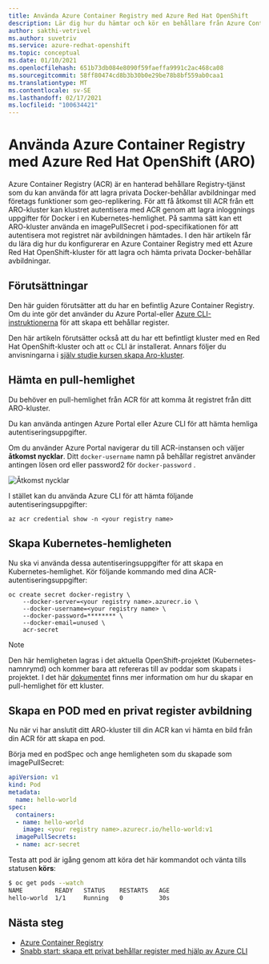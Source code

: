 ```yaml
---
title: Använda Azure Container Registry med Azure Red Hat OpenShift
description: Lär dig hur du hämtar och kör en behållare från Azure Container Registry i ditt Azure Red Hat OpenShift-kluster.
author: sakthi-vetrivel
ms.author: suvetriv
ms.service: azure-redhat-openshift
ms.topic: conceptual
ms.date: 01/10/2021
ms.openlocfilehash: 651b73db084e8090f59faeffa9991c2ac468ca08
ms.sourcegitcommit: 58ff80474cd8b3b30b0e29be78b8bf559ab0caa1
ms.translationtype: MT
ms.contentlocale: sv-SE
ms.lasthandoff: 02/17/2021
ms.locfileid: "100634421"
---
```

# <a name="use-azure-container-registry-with-azure-red-hat-openshift-aro"></a>Använda Azure Container Registry med Azure Red Hat OpenShift (ARO)

Azure Container Registry (ACR) är en hanterad behållare Registry-tjänst som du kan använda för att lagra privata Docker-behållar avbildningar med företags funktioner som geo-replikering. För att få åtkomst till ACR från ett ARO-kluster kan klustret autentisera med ACR genom att lagra inloggnings uppgifter för Docker i en Kubernetes-hemlighet.  På samma sätt kan ett ARO-kluster använda en imagePullSecret i pod-specifikationen för att autentisera mot registret när avbildningen hämtades. I den här artikeln får du lära dig hur du konfigurerar en Azure Container Registry med ett Azure Red Hat OpenShift-kluster för att lagra och hämta privata Docker-behållar avbildningar.

## <a name="prerequisites"></a>Förutsättningar

Den här guiden förutsätter att du har en befintlig Azure Container Registry. Om du inte gör det använder du Azure Portal-eller [Azure CLI-instruktionerna](../container-registry/container-registry-get-started-azure-cli.md) för att skapa ett behållar register.

Den här artikeln förutsätter också att du har ett befintligt kluster med en Red Hat OpenShift-kluster och att `oc` CLI är installerat. Annars följer du anvisningarna i [själv studie kursen skapa Aro-kluster](tutorial-create-cluster.md).

## <a name="get-a-pull-secret"></a>Hämta en pull-hemlighet

Du behöver en pull-hemlighet från ACR för att komma åt registret från ditt ARO-kluster.

Du kan använda antingen Azure Portal eller Azure CLI för att hämta hemliga autentiseringsuppgifter.

Om du använder Azure Portal navigerar du till ACR-instansen och väljer **åtkomst nycklar**.  Ditt `docker-username` namn på behållar registret använder antingen lösen ord eller password2 för `docker-password` .

![Åtkomst nycklar](./media/acr-access-keys.png)

I stället kan du använda Azure CLI för att hämta följande autentiseringsuppgifter:
```azurecli
az acr credential show -n <your registry name>
```

## <a name="create-the-kubernetes-secret"></a>Skapa Kubernetes-hemligheten

Nu ska vi använda dessa autentiseringsuppgifter för att skapa en Kubernetes-hemlighet. Kör följande kommando med dina ACR-autentiseringsuppgifter:

```
oc create secret docker-registry \
    --docker-server=<your registry name>.azurecr.io \
    --docker-username=<your registry name> \
    --docker-password=******** \
    --docker-email=unused \
    acr-secret
```

>[!NOTE]
>Den här hemligheten lagras i det aktuella OpenShift-projektet (Kubernetes-namnrymd) och kommer bara att refereras till av poddar som skapats i projektet.  I det här [dokumentet](https://docs.openshift.com/container-platform/4.4/openshift_images/managing_images/using-image-pull-secrets.html) finns mer information om hur du skapar en pull-hemlighet för ett kluster.

## <a name="create-a-pod-using-a-private-registry-image"></a>Skapa en POD med en privat register avbildning

Nu när vi har anslutit ditt ARO-kluster till din ACR kan vi hämta en bild från din ACR för att skapa en pod.

Börja med en podSpec och ange hemligheten som du skapade som imagePullSecret:

```yaml
apiVersion: v1
kind: Pod
metadata:
  name: hello-world
spec:
  containers:
  - name: hello-world
    image: <your registry name>.azurecr.io/hello-world:v1
  imagePullSecrets:
  - name: acr-secret
```

Testa att pod är igång genom att köra det här kommandot och vänta tills statusen **körs**:

```bash
$ oc get pods --watch
NAME         READY   STATUS    RESTARTS   AGE
hello-world  1/1     Running   0          30s
```

## <a name="next-steps"></a>Nästa steg

* [Azure Container Registry](../container-registry/container-registry-concepts.md)
* [Snabb start: skapa ett privat behållar register med hjälp av Azure CLI](../container-registry/container-registry-get-started-azure-cli.md)
